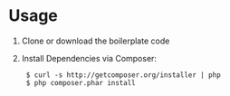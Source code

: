 # Usage

1. Clone or download the boilerplate code
1. Install Dependencies via Composer:

        $ curl -s http://getcomposer.org/installer | php
        $ php composer.phar install